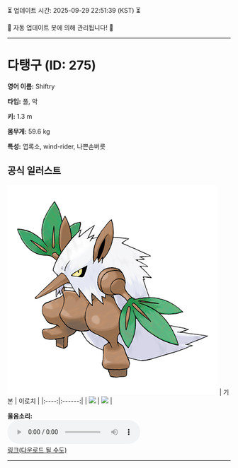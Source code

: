 
⏳ 업데이트 시간: 2025-09-29 22:51:39 (KST) ⏳

🤖 자동 업데이트 봇에 의해 관리됩니다! 🤖

---

# 다탱구 (ID: 275)
**영어 이름:** Shiftry

**타입:** 풀, 악

**키:** 1.3 m

**몸무게:** 59.6 kg

**특성:** 엽록소, wind-rider, 나쁜손버릇

## 공식 일러스트
![](https://raw.githubusercontent.com/PokeAPI/sprites/master/sprites/pokemon/other/official-artwork/275.png)
| 기본 | 이로치 |
|:----:|:------:|
| <img src="http://play.pokemonshowdown.com/sprites/ani/shiftry.gif" width="200"> | <img src="http://play.pokemonshowdown.com/sprites/ani-shiny/shiftry.gif" width="200"> |

**울음소리:**<br><audio controls src="https://raw.githubusercontent.com/PokeAPI/cries/main/cries/pokemon/latest/275.ogg"></audio><br> [링크(다운로드 될 수도)](https://raw.githubusercontent.com/PokeAPI/cries/main/cries/pokemon/latest/275.ogg)


---
